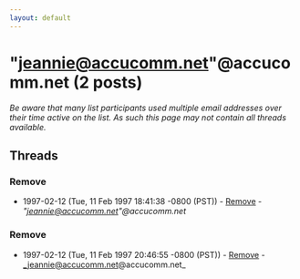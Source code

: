 ```yaml
---
layout: default
---
```


# "jeannie@accucomm.net"@accucomm.net (2 posts)

_Be aware that many list participants used multiple email addresses over their time active on the list. As such this page may not contain all threads available._

## Threads

### Remove
+ 1997-02-12 (Tue, 11 Feb 1997 18:41:38 -0800 (PST)) - [Remove](/archive/1997/02/b75252c144a0e84d58cfac439b4bc4913741c8f2579b0ab4220b3e2872cc9880) - _"jeannie@accucomm.net"@accucomm.net_

### Remove
+ 1997-02-12 (Tue, 11 Feb 1997 20:46:55 -0800 (PST)) - [Remove](/archive/1997/02/a99b049d043262443965f1de60d8f732c54254a91d0165b21031616546a23cbb) - _jeannie@accucomm.net@accucomm.net_

